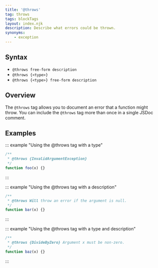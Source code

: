 ```yaml
---
title: '@throws'
tag: throws
tags: blockTags
layout: index.njk
description: Describe what errors could be thrown.
synonyms:
    - exception
---
```


## Syntax

+ `@throws free-form description`
+ `@throws {<type>}`
+ `@throws {<type>} free-form description`


## Overview

The `@throws` tag allows you to document an error that a function might throw. You can include the
`@throws` tag more than once in a single JSDoc comment.


## Examples

::: example "Using the @throws tag with a type"

```js
/**
 * @throws {InvalidArgumentException}
 */
function foo(x) {}
```
:::

::: example "Using the @throws tag with a description"

```js
/**
 * @throws Will throw an error if the argument is null.
 */
function bar(x) {}
```
:::

::: example "Using the @throws tag with a type and description"

```js
/**
 * @throws {DivideByZero} Argument x must be non-zero.
 */
function baz(x) {}
```
:::
